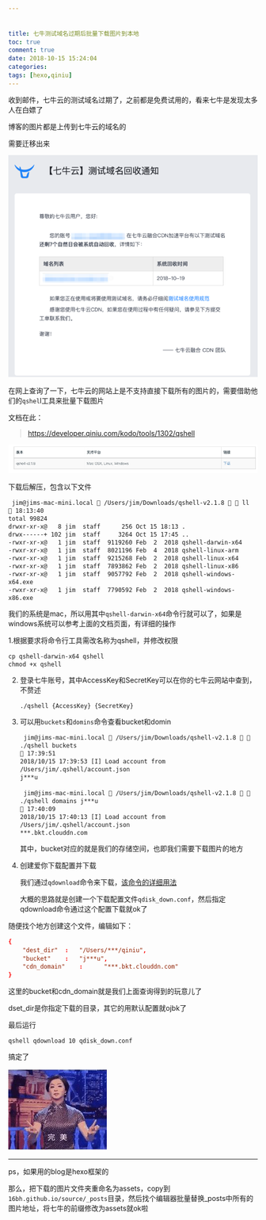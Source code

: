 ```yaml
---


title: 七牛测试域名过期后批量下载图片到本地
toc: true
comment: true
date: 2018-10-15 15:24:04
categories: 
tags: [hexo,qiniu]
---
```




收到邮件，七牛云的测试域名过期了，之前都是免费试用的，看来七牛是发现太多人在白嫖了

博客的图片都是上传到七牛云的域名的

需要迁移出来

<!--more-->

![image-20181015153427041](batch-download-image-from-qiniu/image-20181015153427041.png)



在网上查询了一下，七牛云的网站上是不支持直接下载所有的图片的，需要借助他们的`qshel`l工具来批量下载图片

文档在此：

> https://developer.qiniu.com/kodo/tools/1302/qshell

![image-20181015181253444](batch-download-image-from-qiniu/image-20181015181253444.png)

下载后解压，包含以下文件

```shell
 jim@jims-mac-mini.local  /Users/jim/Downloads/qshell-v2.1.8   ll                                                                                                                                                             18:13:40
total 99824
drwxr-xr-x@   8 jim  staff      256 Oct 15 18:13 .
drwx------+ 102 jim  staff     3264 Oct 15 17:45 ..
-rwxr-xr-x@   1 jim  staff  9119260 Feb  2  2018 qshell-darwin-x64
-rwxr-xr-x@   1 jim  staff  8021196 Feb  4  2018 qshell-linux-arm
-rwxr-xr-x@   1 jim  staff  9215268 Feb  2  2018 qshell-linux-x64
-rwxr-xr-x@   1 jim  staff  7893862 Feb  2  2018 qshell-linux-x86
-rwxr-xr-x@   1 jim  staff  9057792 Feb  2  2018 qshell-windows-x64.exe
-rwxr-xr-x@   1 jim  staff  7790592 Feb  2  2018 qshell-windows-x86.exe
```

我们的系统是mac，所以用其中`qshell-darwin-x64`命令行就可以了，如果是windows系统可以参考上面的文档页面，有详细的操作

1.根据要求将命令行工具需改名称为qshell，并修改权限

```shell
cp qshell-darwin-x64 qshell
chmod +x qshell
```



2. 登录七牛账号，其中AccessKey和SecretKey可以在你的七牛云网站中查到，不赘述

   ```shell
   ./qshell {AccessKey} {SecretKey}
   ```


3. 可以用`buckets`和`domins`命令查看bucket和domin

   ```shell
    jim@jims-mac-mini.local  /Users/jim/Downloads/qshell-v2.1.8   ./qshell buckets                                                                                                                                               17:39:51
   2018/10/15 17:39:53 [I] Load account from /Users/jim/.qshell/account.json
   j***u
   
    jim@jims-mac-mini.local  /Users/jim/Downloads/qshell-v2.1.8   ./qshell domains j***u                                                                                                                                        17:40:09
   2018/10/15 17:40:13 [I] Load account from /Users/jim/.qshell/account.json
   ***.bkt.clouddn.com
   ```

   其中，bucket对应的就是我们的存储空间，也即我们需要下载图片的地方

4. 创建爱你下载配置并下载

   我们通过`qdownload`命令来下载，[该命令的详细用法](https://github.com/qiniu/qshell/blob/master/docs/qdownload.md)

   大概的思路就是创建一个下载配置文件`qdisk_down.conf`，然后指定qdownload命令通过这个配置下载就ok了

随便找个地方创建这个文件，编辑如下：



```conf
{
	"dest_dir"	:	"/Users/***/qiniu",
	"bucket"	:	"j***u",
	"cdn_domain"    :      "***.bkt.clouddn.com"
}
```

这里的bucket和cdn_domain就是我们上面查询得到的玩意儿了

dset_dir是你指定下载的目录，其它的用默认配置就ojbk了

最后运行

```shell
qshell qdownload 10 qdisk_down.conf
```



搞定了

![](batch-download-image-from-qiniu/wanmei.jpg)



---

ps，如果用的blog是hexo框架的

那么，把下载的图片文件夹重命名为assets，copy到`16bh.github.io/source/_posts`目录，然后找个编辑器批量替换_posts中所有的图片地址，将七牛的前缀修改为assets就ok啦
